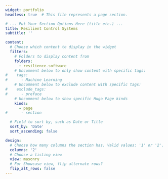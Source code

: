 ```yaml
---
widget: portfolio
headless: true  # This file represents a page section.

# ... Put Your Section Options Here (title etc.) ...
title: Resilient Control Systems
subtitle: ''

content:
  # Choose which content to display in the widget
  filters:
    # Folders to display content from
    folders:
      - resilience-software
    # Uncomment below to only show content with specific tags:
#    tags:
#      - Machine Learning
    # Uncomment below to exclude content with specific tags:
#    exclude_tags:
#      - preface    
    # Uncomment below to show specific Hugo Page kinds
    kinds:
      - page
#      - section

  # Field to sort by, such as Date or Title
  sort_by: 'Date'
  sort_ascending: false

design:
  # Choose how many columns the section has. Valid values: '1' or '2'.
  columns: '2'
  # Choose a listing view
  view: masonry
  # For Showcase view, flip alternate rows?
  flip_alt_rows: false
---
```


